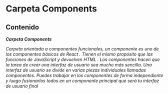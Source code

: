 # Carpeta Components

## Contenido

**_Carpeta Components_**

_Carpeta orientada a componentes funcionales, un componente es uno de los componentes básicos de React . Tienen el mismo propósito que las funciones de JavaScript y devuelven HTML . Los componentes hacen que la tarea de crear una interfaz de usuario sea mucho más sencilla. Una interfaz de usuario se divide en varias piezas individuales llamadas componentes. Puedes trabajar en los componentes de forma independiente y luego fusionarlos todos en un componente principal que será tu interfaz de usuario final_
